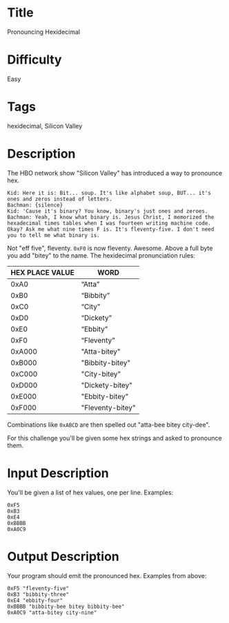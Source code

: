 # Title

Pronouncing Hexidecimal

# Difficulty

Easy

# Tags

hexidecimal, Silicon Valley

# Description

The HBO network show "Silicon Valley" has introduced a way to pronounce hex.

	Kid: Here it is: Bit... soup. It's like alphabet soup, BUT... it's ones and zeros instead of letters.
	Bachman: {silence}
	Kid: 'Cause it's binary? You know, binary's just ones and zeroes.
	Bachman: Yeah, I know what binary is. Jesus Christ, I memorized the hexadecimal times tables when I was fourteen writing machine code. Okay? Ask me what nine times F is. It's fleventy-five. I don't need you to tell me what binary is.

Not "eff five", fleventy. `0xF0` is now fleventy. Awesome. Above a full byte you add "bitey" to the name. The hexidecimal pronunciation rules:

HEX PLACE VALUE	| WORD
----------------|-----
|0xA0 | “Atta” |
|0xB0 | “Bibbity” |
|0xC0 | “City” |
|0xD0 | “Dickety” |
|0xE0 | “Ebbity” |
|0xF0 | “Fleventy” |
|0xA000 | "Atta-bitey" |
|0xB000 | "Bibbity-bitey" |
|0xC000 | "City-bitey" |
|0xD000 | "Dickety-bitey" |
|0xE000 | "Ebbity-bitey" |
|0xF000 | "Fleventy-bitey" |

Combinations like `0xABCD` are then spelled out "atta-bee bitey city-dee".

For this challenge you'll be given some hex strings and asked to pronounce them.

# Input Description

You'll be given a list of hex values, one per line. Examples:

	0xF5
	0xB3
	0xE4
	0xBBBB
	0xA0C9 

# Output Description

Your program should emit the pronounced hex. Examples from above:

	0xF5 "fleventy-five"
	0xB3 "bibbity-three"
	0xE4 "ebbity-four"
	0xBBBB "bibbity-bee bitey bibbity-bee"
	0xA0C9 "atta-bitey city-nine"

